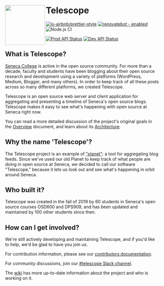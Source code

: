 # Telescope <img align="left" width="130" height="130" src=https://github.com/Seneca-CDOT/telescope/blob/master/src/web/public/logo.svg>

[![js-airbnb/prettier-style](https://img.shields.io/badge/code%20style-airbnb%2Fprettier-blue)](https://github.com/airbnb/javascript)
[![renovatebot - enabled](https://img.shields.io/badge/renovatebot-enabled-2ea44f?logo=renovatebot)](https://renovatebot.com)
![Node.js CI](https://github.com/Seneca-CDOT/telescope/workflows/node-js-ci/badge.svg)

[![Prod API Status](https://img.shields.io/badge/Prod_API_Status-informational)](https://api.telescope.cdot.systems/v1/status)
[![Dev API Status](https://img.shields.io/badge/Dev_API_Status-informational)](https://dev.api.telescope.cdot.systems/v1/status)

## What is Telescope?

[Seneca College](https://www.senecacollege.ca/home.html) is active in the open
source community. For more than a decade, faculty and students have been
blogging about their open source research and development using a variety of
platforms (WordPress, Medium, Blogger, and many others). In order to keep
track of all these posts across so many different platforms, we created Telescope.

Telescope is an open source web server and client application for aggregating
and presenting a timeline of Seneca's open source blogs. Telescope makes it easy
to see what's happening with open source at Seneca right now.

You can read a more detailed discussion of the project's original goals in
the [Overview](src/docs/docs/overview.md) document, and learn about its [Architecture](src/docs/docs/architecture.md).

## Why the name 'Telescope'?

The Telescope project is an example of ["planet"](<https://en.wikipedia.org/wiki/Planet_(software)>):
a tool for aggregating blog feeds. Since we've used our old Planet to keep track
of what people are doing in open source at Seneca, we decided to call our software
"Telescope," because it lets us look out and see what's happening in orbit around
Seneca.

## Who built it?

Telescope was created in the fall of 2019 by 60 students in Seneca's open source courses
OSD600 and DPS909, and has been updated and maintained by 100 other students since then.

## How can I get involved?

We're still actively developing and maintaining Telescope, and if you'd like to help,
we'd be glad to have you join us.

For contribution information, please see our [contributors documentation](src/docs/docs/contributing/CONTRIBUTING.md).

For community discussions, join our [#telescope Slack channel](https://seneca-open-source.slack.com/archives/CS5DGCAE5).

The [wiki](https://github.com/Seneca-CDOT/telescope/wiki) has more up-to-date information about the project and who is working on it.

